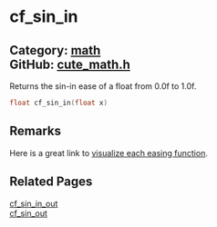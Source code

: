# cf_sin_in

Category: [math](https://github.com/RandyGaul/cute_framework/blob/master/docs/api_reference?id=math)  
GitHub: [cute_math.h](https://github.com/RandyGaul/cute_framework/blob/master/include/cute_math.h)  
---

Returns the sin-in ease of a float from 0.0f to 1.0f.

```cpp
float cf_sin_in(float x)
```

## Remarks

Here is a great link to [visualize each easing function](https://easings.net/).

## Related Pages

[cf_sin_in_out](https://github.com/RandyGaul/cute_framework/blob/master/docs/math/cf_sin_in_out.md)  
[cf_sin_out](https://github.com/RandyGaul/cute_framework/blob/master/docs/math/cf_sin_out.md)  
